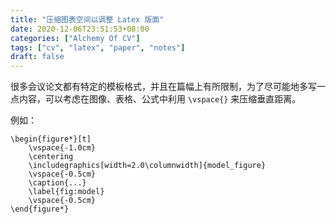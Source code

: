 ```yaml
---
title: "压缩图表空间以调整 Latex 版面"
date: 2020-12-06T23:51:53+08:00
categories: ["Alchemy Of CV"]
tags: ["cv", "latex", "paper", "notes"]
draft: false
---
```


很多会议论文都有特定的模板格式，并且在篇幅上有所限制，为了尽可能地多写一点内容，可以考虑在图像、表格、公式中利用 `\vspace{}` 来压缩垂直距离。

例如：
    
    \begin{figure*}[t]
        \vspace{-1.0cm}
        \centering
        \includegraphics[width=2.0\columnwidth]{model_figure}
        \vspace{-0.5cm}
        \caption{...}
        \label{fig:model}
        \vspace{-0.5cm}
    \end{figure*}
